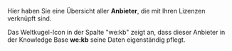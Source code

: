 Hier haben Sie eine Übersicht aller **Anbieter**, die mit Ihren Lizenzen verknüpft sind. 

Das Weltkugel-Icon in der Spalte "we:kb" zeigt an, dass dieser Anbieter in der Knowledge Base **we:kb** seine Daten eigenständig pflegt.
